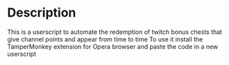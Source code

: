 # Description
This is a userscript to automate the redemption of twitch bonus chests that give channel points and appear from time to time
To use it install the TamperMonkey extension for Opera browser and paste the code in a new userscript
